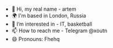 - 👋 Hi, my real name - artem
- 🌍  I'm based in London, Russia
- 👀 I’m interested in -  IT, basketball
- 📫 How to reach me -  Telegram @xoutn
- 😄 Pronouns: Fhehq
